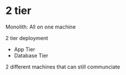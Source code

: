 # 2 tier

Monolith:
All on one machine 

2 tier deployment
- App Tier
- Database Tier

2 different machines that can still communciate